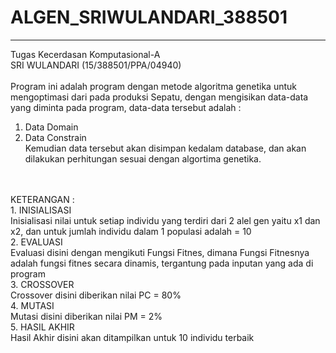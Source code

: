 # ALGEN_SRIWULANDARI_388501
-----
Tugas Kecerdasan Komputasional-A <br />
SRI WULANDARI (15/388501/PPA/04940)
<br /><br />
Program ini adalah program dengan metode algoritma genetika untuk mengoptimasi dari pada produksi Sepatu, dengan mengisikan data-data yang diminta pada program, data-data tersebut adalah : <br />
1. Data Domain <br />
2. Data Constrain <br />
Kemudian data tersebut akan disimpan kedalam database, dan akan dilakukan perhitungan sesuai dengan algortima genetika. <br />
<br />
<br />
KETERANGAN : <br />
1. INISIALISASI <br />
   Inisialisasi nilai untuk setiap individu yang terdiri dari 2 alel gen yaitu x1 dan x2, dan untuk jumlah individu dalam 1 populasi adalah = 10 <br />
2. EVALUASI <br />
   Evaluasi disini dengan mengikuti Fungsi Fitnes, dimana Fungsi Fitnesnya adalah fungsi fitnes secara dinamis, tergantung pada inputan yang ada di program <br />
3. CROSSOVER <br />
   Crossover disini diberikan nilai PC = 80% <br />
4. MUTASI <br />
   Mutasi disini diberikan nilai PM = 2% <br />
5. HASIL AKHIR <br />
   Hasil Akhir disini akan ditampilkan untuk 10 individu terbaik <br />
<br /> 

   
